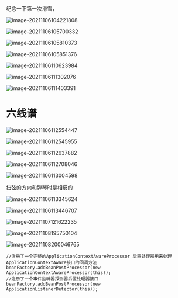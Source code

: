 



纪念一下第一次滑雪，











![image-20211106104221808](https://gitee.com/jobim/blogimage/raw/master/img/20211106104229.png)





![image-20211106105700332](https://gitee.com/jobim/blogimage/raw/master/img/20211106105700.png)

![image-20211106105810373](https://gitee.com/jobim/blogimage/raw/master/img/20211106105810.png)







![image-20211106105851376](https://gitee.com/jobim/blogimage/raw/master/img/20211106105851.png)







![image-20211106110623984](https://gitee.com/jobim/blogimage/raw/master/img/20211106110624.png)









![image-20211106111302076](https://gitee.com/jobim/blogimage/raw/master/img/20211106111302.png)











![image-20211106111403391](https://gitee.com/jobim/blogimage/raw/master/img/20211106111403.png)





# 六线谱







![image-20211106112554447](https://gitee.com/jobim/blogimage/raw/master/img/20211106112554.png)



![image-20211106112545955](https://gitee.com/jobim/blogimage/raw/master/img/20211106112546.png)





![image-20211106112637882](https://gitee.com/jobim/blogimage/raw/master/img/20211106112637.png)





![image-20211106112708046](https://gitee.com/jobim/blogimage/raw/master/img/20211106112708.png)

![image-20211106113004598](https://gitee.com/jobim/blogimage/raw/master/img/20211106113004.png)





扫弦的方向和弹琴时是相反的

![image-20211106113345624](https://gitee.com/jobim/blogimage/raw/master/img/20211106113345.png)

![image-20211106113446707](https://gitee.com/jobim/blogimage/raw/master/img/20211106113446.png)





![image-20211107121622235](https://gitee.com/jobim/blogimage/raw/master/img/20211107121622.png)

![image-20211108195750104](https://gitee.com/jobim/blogimage/raw/master/img/20211108195750.png)

![image-20211108200046765](https://gitee.com/jobim/blogimage/raw/master/img/20211108200046.png)









```
//注册了一个完整的ApplicationContextAwareProcessor 后置处理器用来处理ApplicationContextAware接口的回调方法
beanFactory.addBeanPostProcessor(new ApplicationContextAwareProcessor(this));
//注册了一个事件监听器探测器后置处理器接口
beanFactory.addBeanPostProcessor(new ApplicationListenerDetector(this));
```


